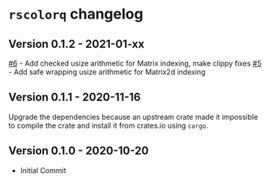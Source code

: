# `rscolorq` changelog

## Version 0.1.2 - 2021-01-xx
[#6][6] -  Add checked usize arithmetic for Matrix indexing, make clippy fixes
[#5][5] -  Add safe wrapping usize arithmetic for Matrix2d indexing

## Version 0.1.1 - 2020-11-16
Upgrade the dependencies because an upstream crate made it impossible to compile
the crate and install it from crates.io using `cargo`.

## Version 0.1.0 - 2020-10-20
- Initial Commit

[6]: https://github.com/okaneco/rscolorq/pull/6
[5]: https://github.com/okaneco/rscolorq/pull/5

